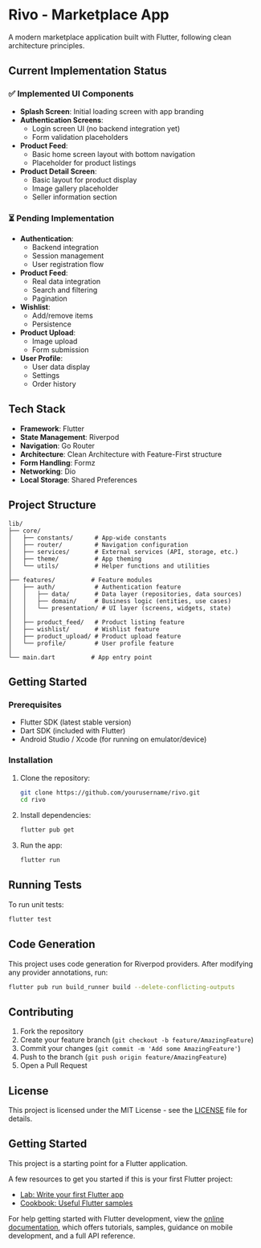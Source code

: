 # Rivo - Marketplace App

A modern marketplace application built with Flutter, following clean architecture principles.

## Current Implementation Status

### ✅ Implemented UI Components
- **Splash Screen**: Initial loading screen with app branding
- **Authentication Screens**:
  - Login screen UI (no backend integration yet)
  - Form validation placeholders
- **Product Feed**:
  - Basic home screen layout with bottom navigation
  - Placeholder for product listings
- **Product Detail Screen**:
  - Basic layout for product display
  - Image gallery placeholder
  - Seller information section

### ⏳ Pending Implementation
- **Authentication**:
  - Backend integration
  - Session management
  - User registration flow
- **Product Feed**:
  - Real data integration
  - Search and filtering
  - Pagination
- **Wishlist**:
  - Add/remove items
  - Persistence
- **Product Upload**:
  - Image upload
  - Form submission
- **User Profile**:
  - User data display
  - Settings
  - Order history

## Tech Stack

- **Framework**: Flutter
- **State Management**: Riverpod
- **Navigation**: Go Router
- **Architecture**: Clean Architecture with Feature-First structure
- **Form Handling**: Formz
- **Networking**: Dio
- **Local Storage**: Shared Preferences

## Project Structure

```
lib/
├── core/
│   ├── constants/      # App-wide constants
│   ├── router/         # Navigation configuration
│   ├── services/       # External services (API, storage, etc.)
│   ├── theme/          # App theming
│   └── utils/          # Helper functions and utilities
│
├── features/          # Feature modules
│   ├── auth/           # Authentication feature
│   │   ├── data/       # Data layer (repositories, data sources)
│   │   ├── domain/     # Business logic (entities, use cases)
│   │   └── presentation/ # UI layer (screens, widgets, state)
│   │
│   ├── product_feed/   # Product listing feature
│   ├── wishlist/       # Wishlist feature
│   ├── product_upload/ # Product upload feature
│   └── profile/        # User profile feature
│
└── main.dart          # App entry point
```

## Getting Started

### Prerequisites

- Flutter SDK (latest stable version)
- Dart SDK (included with Flutter)
- Android Studio / Xcode (for running on emulator/device)

### Installation

1. Clone the repository:
   ```bash
   git clone https://github.com/yourusername/rivo.git
   cd rivo
   ```

2. Install dependencies:
   ```bash
   flutter pub get
   ```

3. Run the app:
   ```bash
   flutter run
   ```

## Running Tests

To run unit tests:
```bash
flutter test
```

## Code Generation

This project uses code generation for Riverpod providers. After modifying any provider annotations, run:

```bash
flutter pub run build_runner build --delete-conflicting-outputs
```

## Contributing

1. Fork the repository
2. Create your feature branch (`git checkout -b feature/AmazingFeature`)
3. Commit your changes (`git commit -m 'Add some AmazingFeature'`)
4. Push to the branch (`git push origin feature/AmazingFeature`)
5. Open a Pull Request

## License

This project is licensed under the MIT License - see the [LICENSE](LICENSE) file for details.

## Getting Started

This project is a starting point for a Flutter application.

A few resources to get you started if this is your first Flutter project:

- [Lab: Write your first Flutter app](https://docs.flutter.dev/get-started/codelab)
- [Cookbook: Useful Flutter samples](https://docs.flutter.dev/cookbook)

For help getting started with Flutter development, view the
[online documentation](https://docs.flutter.dev/), which offers tutorials,
samples, guidance on mobile development, and a full API reference.
